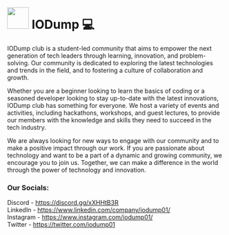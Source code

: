 # <img src="https://user-images.githubusercontent.com/64432063/216338288-f1e7f93f-f5f0-40ee-ac74-01170456e65e.jpg" height="50"> IODump 💻

IODump club is a student-led community that aims to empower the next generation of tech leaders through learning, innovation, and problem-solving. Our community is dedicated to exploring the latest technologies and trends in the field, and to fostering a culture of collaboration and growth.

Whether you are a beginner looking to learn the basics of coding or a seasoned developer looking to stay up-to-date with the latest innovations, IODump club has something for everyone. We host a variety of events and activities, including hackathons, workshops, and guest lectures, to provide our members with the knowledge and skills they need to succeed in the tech industry.

We are always looking for new ways to engage with our community and to make a positive impact through our work. If you are passionate about technology and want to be a part of a dynamic and growing community, we encourage you to join us. Together, we can make a difference in the world through the power of technology and innovation.

### Our Socials: <br>
Discord - https://discord.gg/xXHHtB3R <br>
LinkedIn - https://www.linkedin.com/company/iodump01/ <br>
Instagram - https://www.instagram.com/iodump01/ <br>
Twitter - https://twitter.com/iodump01 <br>

